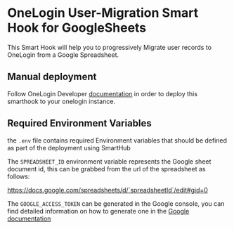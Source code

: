 
# OneLogin User-Migration Smart Hook for GoogleSheets

This Smart Hook will help you to progressively Migrate user records to OneLogin from a Google Spreadsheet.

## Manual deployment

Follow OneLogin Developer [documentation](https://developers.onelogin.com/api-docs/2/smart-hooks/types/user-migration) in order to deploy
 this smarthook to your onelogin instance.

## Required Environment Variables
the `.env` file contains required Environment variables that should be defined
as part of the deployment using SmartHub

The `SPREADSHEET_ID` environment variable represents the Google sheet document id, this can be grabbed from the url of the spreadsheet as follows:

https://docs.google.com/spreadsheets/d/`spreadsheetId`/edit#gid=0

The `GOOGLE_ACCESS_TOKEN` can be generated in the Google console, you can find detailed information on how to generate one in the [Google documentation](https://developers.google.com/sheets/api/guides/authorizing)
